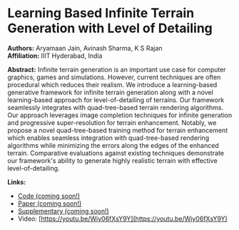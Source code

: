 # Learning Based Infinite Terrain Generation with Level of Detailing

**Authors:** Aryamaan Jain, Avinash Sharma, K S Rajan  
**Affiliation:** IIIT Hyderabad, India

**Abstract:**
Infinite terrain generation is an important use case for computer graphics, games and simulations. However, current techniques are often procedural which reduces their realism. We introduce a learning-based generative framework for infinite terrain generation along with a novel learning-based approach for level-of-detailing of terrains. Our framework seamlessly integrates with quad-tree-based terrain rendering algorithms. Our approach leverages image completion techniques for infinite generation and progressive super-resolution for terrain enhancement. Notably, we propose a novel quad-tree-based training method for terrain enhancement which enables seamless integration with quad-tree-based rendering algorithms while minimizing the errors along the edges of the enhanced terrain. Comparative evaluations against existing techniques demonstrate our framework's ability to generate highly realistic terrain with effective level-of-detailing.

**Links:**
- [Code (coming soon!)](#)
- [Paper (coming soon!)](#)
- [Supplementary (coming soon!)](#)
- Video: [https://youtu.be/Wiy06fXsY9Y](https://youtu.be/Wiy06fXsY9Y)
